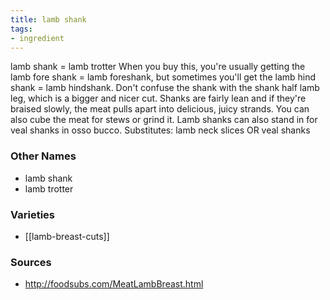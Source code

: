 ```yaml
---
title: lamb shank
tags:
- ingredient
---
```

lamb shank = lamb trotter When you buy this, you're usually getting the lamb fore shank = lamb foreshank, but sometimes you'll get the lamb hind shank = lamb hindshank. Don't confuse the shank with the shank half lamb leg, which is a bigger and nicer cut. Shanks are fairly lean and if they're braised slowly, the meat pulls apart into delicious, juicy strands. You can also cube the meat for stews or grind it. Lamb shanks can also stand in for veal shanks in osso bucco. Substitutes: lamb neck slices OR veal shanks

### Other Names

* lamb shank
* lamb trotter

### Varieties

* [[lamb-breast-cuts]]

### Sources
* http://foodsubs.com/MeatLambBreast.html
